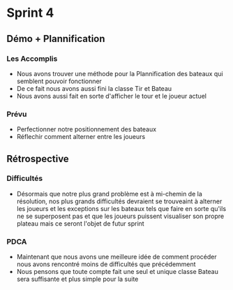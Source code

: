 # Sprint 4

## Démo + Plannification

### Les Accomplis
- Nous avons trouver une méthode pour la Plannification des bateaux qui semblent pouvoir fonctionner
- De ce fait nous avons aussi fini la classe Tir et Bateau
- Nous avons aussi fait en sorte d'afficher le tour et le joueur actuel

### Prévu
- Perfectionner notre positionnement des bateaux
- Réflechir comment alterner entre les joueurs

## Rétrospective

### Difficultés
* Désormais que notre plus grand problème est à mi-chemin de la résolution, nos plus grands difficultés devraient se trouveaint à alterner les joueurs et les exceptions sur les bateaux tels que faire en sorte qu'ils ne se superposent pas et que les joueurs puissent visualiser son propre plateau mais ce seront l'objet de futur sprint

### PDCA
* Maintenant que nous avons une meilleure idée de comment procéder nous avons rencontré moins de difficultés que précédemment
* Nous pensons que toute compte fait une seul et unique classe Bateau sera suffisante et plus simple pour la suite

